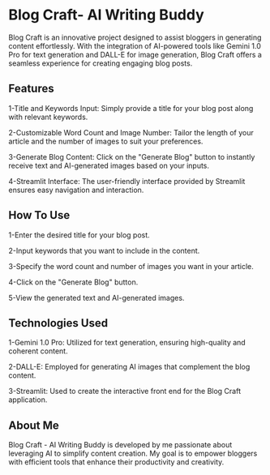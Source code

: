 
 # Blog Craft- AI Writing Buddy

Blog Craft is an innovative project designed to assist bloggers in generating content effortlessly. With the integration of AI-powered tools like Gemini 1.0 Pro for text generation and DALL-E for image generation, Blog Craft offers a seamless experience for creating engaging blog posts.

## Features
1-Title and Keywords Input: Simply provide a title for your blog post along with relevant keywords.

2-Customizable Word Count and Image Number: Tailor the length of your article and the number of images to suit your preferences.

3-Generate Blog Content: Click on the "Generate Blog" button to instantly receive text and AI-generated images based on your inputs.

4-Streamlit Interface: The user-friendly interface provided by Streamlit ensures easy navigation and interaction.
## How To Use
1-Enter the desired title for your blog post.

2-Input keywords that you want to include in the content.

3-Specify the word count and number of images you want in your article.

4-Click on the "Generate Blog" button.

5-View the generated text and AI-generated images.
## Technologies Used

1-Gemini 1.0 Pro: Utilized for text generation, ensuring high-quality and coherent content.

2-DALL-E: Employed for generating AI images that complement the blog content.

3-Streamlit: Used to create the interactive front end for the Blog Craft application.
## About Me

Blog Craft - AI Writing Buddy is developed by me passionate about leveraging AI to simplify content creation. My goal is to empower bloggers with efficient tools that enhance their productivity and creativity.